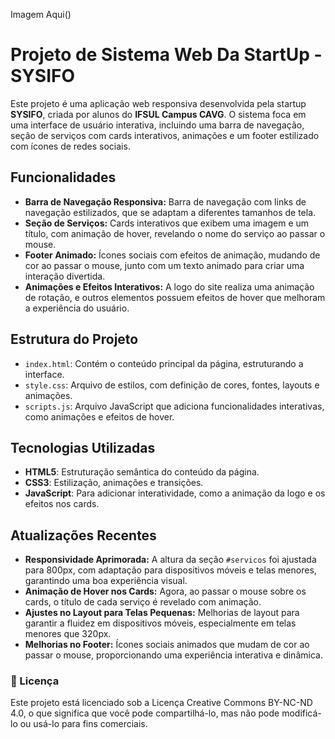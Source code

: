 Imagem Aqui()

# Projeto de Sistema Web Da StartUp - SYSIFO


Este projeto é uma aplicação web responsiva desenvolvida pela startup **SYSIFO**, criada por alunos do **IFSUL Campus CAVG**. O sistema foca em uma interface de usuário interativa, incluindo uma barra de navegação, seção de serviços com cards interativos, animações e um footer estilizado com ícones de redes sociais.

## Funcionalidades

- **Barra de Navegação Responsiva:** Barra de navegação com links de navegação estilizados, que se adaptam a diferentes tamanhos de tela.
- **Seção de Serviços:** Cards interativos que exibem uma imagem e um título, com animação de hover, revelando o nome do serviço ao passar o mouse.
- **Footer Animado:** Ícones sociais com efeitos de animação, mudando de cor ao passar o mouse, junto com um texto animado para criar uma interação divertida.
- **Animações e Efeitos Interativos:** A logo do site realiza uma animação de rotação, e outros elementos possuem efeitos de hover que melhoram a experiência do usuário.

## Estrutura do Projeto

- `index.html`: Contém o conteúdo principal da página, estruturando a interface.
- `style.css`: Arquivo de estilos, com definição de cores, fontes, layouts e animações.
- `scripts.js`: Arquivo JavaScript que adiciona funcionalidades interativas, como animações e efeitos de hover.

## Tecnologias Utilizadas

- **HTML5**: Estruturação semântica do conteúdo da página.
- **CSS3**: Estilização, animações e transições.
- **JavaScript**: Para adicionar interatividade, como a animação da logo e os efeitos nos cards.

## Atualizações Recentes

- **Responsividade Aprimorada:** A altura da seção `#servicos` foi ajustada para 800px, com adaptação para dispositivos móveis e telas menores, garantindo uma boa experiência visual.
- **Animação de Hover nos Cards:** Agora, ao passar o mouse sobre os cards, o título de cada serviço é revelado com animação.
- **Ajustes no Layout para Telas Pequenas:** Melhorias de layout para garantir a fluidez em dispositivos móveis, especialmente em telas menores que 320px.
- **Melhorias no Footer:** Ícones sociais animados que mudam de cor ao passar o mouse, proporcionando uma experiência interativa e dinâmica.

### 📜 Licença

Este projeto está licenciado sob a Licença Creative Commons BY-NC-ND 4.0, o que significa que você pode compartilhá-lo, mas não pode modificá-lo ou usá-lo para fins comerciais.
